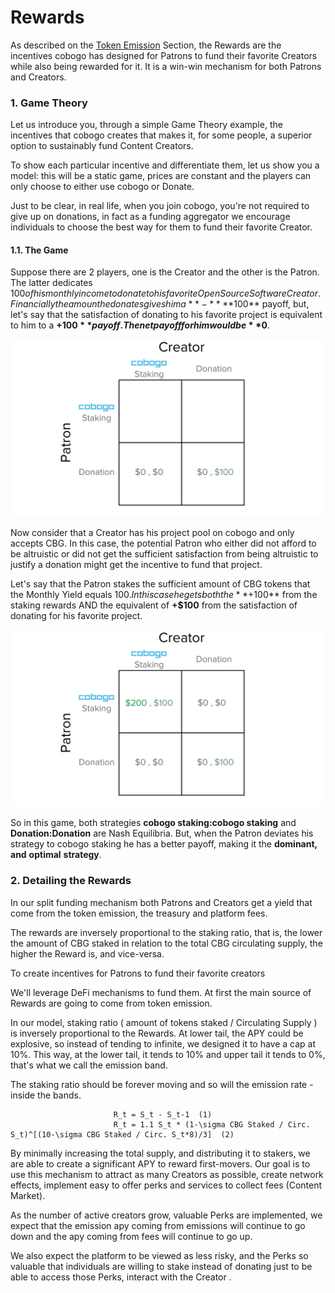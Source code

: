 # Rewards

As described on the [Token Emission](supply-and-distribution/token-emission.md) Section, the Rewards are the incentives cobogo has designed for Patrons to fund their favorite Creators while also being rewarded for it. It is a win-win mechanism for both Patrons and Creators.&#x20;

### 1. Game Theory

Let us introduce you, through a simple Game Theory example, the incentives that cobogo creates that makes it, for some people, a superior option to sustainably fund Content Creators.

To show each particular incentive and differentiate them, let us show you a model: this will be a static game, prices are constant and the players can only choose to either use cobogo or Donate.&#x20;

Just to be clear, in real life, when you join cobogo, you're not required to give up on donations, in fact as a funding aggregator we encourage individuals to choose the best way for them to fund their favorite Creator.

#### 1.1. The Game

Suppose there are 2 players, one is the Creator and the other is the Patron. The latter dedicates $100 of his monthly income to donate to his favorite Open Source Software Creator. Financially the amount he donates gives him a **-** **$100** payoff, but, let's say that the satisfaction of donating to his favorite project is equivalent to him to a **+$100** payoff. The net payoff for him would be **$0**.

![](../../.gitbook/assets/2.png)

Now consider that a Creator has his project pool on cobogo and only accepts CBG. In this case, the potential Patron who either did not afford to be altruistic or did not get the sufficient satisfaction from being altruistic to justify a donation might get the incentive to fund that project.

Let's say that the Patron stakes the sufficient amount of CBG tokens that the Monthly Yield equals $100. In this case he gets both the **+$100** from the staking rewards AND the equivalent of **+$100** from the satisfaction of donating for his favorite project.

![](../../.gitbook/assets/1.png)

So in this game, both strategies **cobogo staking:cobogo staking** and **Donation:Donation** are Nash Equilibria. But, when the Patron deviates his strategy to cobogo staking he has a better payoff, making it the **dominant, and** **optimal** **strategy**.

### 2. Detailing the Rewards

In our split funding mechanism both Patrons and Creators get a yield that come from the token emission, the treasury and platform fees.

The rewards are inversely proportional to the staking ratio, that is, the lower the amount of CBG staked in relation to the total CBG circulating supply, the higher the Reward is, and vice-versa.

To create incentives for Patrons to fund their favorite creators

We'll leverage DeFi mechanisms to fund them. At first the main source of Rewards are going to come from token emission.

In our model, staking ratio ( amount of tokens staked / Circulating Supply ) is inversely proportional to the Rewards. At lower tail, the APY could be explosive, so instead of tending to infinite, we designed it to have a cap at 10%. This way, at the lower tail, it tends to 10% and upper tail it tends to 0%, that's what we call the emission band.

The staking ratio should be forever moving and so will the emission rate - inside the bands.

```
                       R_t = S_t - S_t-1  (1)
                       R_t = 1.1 S_t * (1-\sigma CBG Staked / Circ. S_t)^[(10-\sigma CBG Staked / Circ. S_t*8)/3]  (2)
```

By minimally increasing the total supply, and distributing it to stakers, we are able to create a significant APY to reward first-movers. Our goal is to use this mechanism to attract as many Creators as possible, create network effects, implement easy to offer perks and services to collect fees (Content Market).

As the number of active creators grow, valuable Perks are implemented, we expect that the emission apy coming from emissions will continue to go down and the apy coming from fees will continue to go up.

We also expect the platform to be viewed as less risky, and the Perks so valuable that individuals are willing to stake instead of donating just to be able to access those Perks, interact with the Creator .

